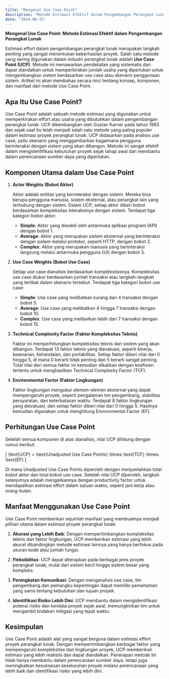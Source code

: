 ```yaml
---
title: "Mengenal Use Case Point"
description: "Metode Estimasi Efektif dalam Pengembangan Perangkat Lunak"
date: "2024-08-15"
---
```


**Mengenal Use Case Point: Metode Estimasi Efektif dalam Pengembangan Perangkat Lunak**

Estimasi effort dalam pengembangan perangkat lunak merupakan langkah penting yang sangat menentukan keberhasilan proyek. Salah satu metode yang sering digunakan dalam industri perangkat lunak adalah **Use Case Point (UCP)**. Metode ini menawarkan pendekatan yang sistematis dan dapat diandalkan untuk memperkirakan jumlah usaha yang diperlukan untuk mengembangkan sistem berdasarkan use case atau skenario penggunaan sistem. Artikel ini akan membahas secara rinci tentang konsep, komponen, dan manfaat dari metode Use Case Point.

## Apa Itu Use Case Point?

Use Case Point adalah sebuah metode estimasi yang digunakan untuk memperkirakan effort atau usaha yang dibutuhkan dalam pengembangan perangkat lunak. UCP dikembangkan oleh Gustav Karner pada tahun 1993 dan sejak saat itu telah menjadi salah satu metode yang paling populer dalam estimasi proyek perangkat lunak. UCP didasarkan pada analisis use case, yaitu skenario yang menggambarkan bagaimana pengguna berinteraksi dengan sistem yang akan dibangun. Metode ini sangat efektif dalam mengidentifikasi kebutuhan proyek sejak tahap awal dan membantu dalam perencanaan sumber daya yang diperlukan.

## Komponen Utama dalam Use Case Point

1. **Actor Weights (Bobot Aktor)**
   
   Aktor adalah entitas yang berinteraksi dengan sistem. Mereka bisa berupa pengguna manusia, sistem eksternal, atau perangkat lain yang terhubung dengan sistem. Dalam UCP, setiap aktor diberi bobot berdasarkan kompleksitas interaksinya dengan sistem. Terdapat tiga kategori bobot aktor:
   
   - **Simple**: Aktor yang diwakili oleh antarmuka aplikasi program (API) dengan bobot 1.
   - **Average**: Aktor yang merupakan sistem eksternal yang berinteraksi dengan sistem melalui protokol, seperti HTTP, dengan bobot 2.
   - **Complex**: Aktor yang merupakan manusia yang berinteraksi langsung melalui antarmuka pengguna (UI) dengan bobot 3.

2. **Use Case Weights (Bobot Use Case)**

   Setiap use case dianalisis berdasarkan kompleksitasnya. Kompleksitas use case diukur berdasarkan jumlah transaksi atau langkah-langkah yang terlibat dalam skenario tersebut. Terdapat tiga kategori bobot use case:

   - **Simple**: Use case yang melibatkan kurang dari 4 transaksi dengan bobot 5.
   - **Average**: Use case yang melibatkan 4 hingga 7 transaksi dengan bobot 10.
   - **Complex**: Use case yang melibatkan lebih dari 7 transaksi dengan bobot 15.

3. **Technical Complexity Factor (Faktor Kompleksitas Teknis)**

   Faktor ini memperhitungkan kompleksitas teknis dari sistem yang akan dibangun. Terdapat 13 faktor teknis yang dievaluasi, seperti kinerja, keamanan, kehandalan, dan portabilitas. Setiap faktor diberi nilai dari 0 hingga 5, di mana 0 berarti tidak penting dan 5 berarti sangat penting. Total nilai dari semua faktor ini kemudian dikalikan dengan koefisien tertentu untuk menghasilkan Technical Complexity Factor (TCF).

4. **Environmental Factor (Faktor Lingkungan)**

   Faktor lingkungan mengukur elemen-elemen eksternal yang dapat mempengaruhi proyek, seperti pengalaman tim pengembang, stabilitas persyaratan, dan keterbatasan waktu. Terdapat 8 faktor lingkungan yang dievaluasi, dan setiap faktor diberi nilai dari 0 hingga 5. Hasilnya kemudian digunakan untuk menghitung Environmental Factor (EF).

## Perhitungan Use Case Point

Setelah semua komponen di atas dianalisis, nilai UCP dihitung dengan rumus berikut:

\[ \text{UCP} = \text{Unadjusted Use Case Points} \times \text{TCF} \times \text{EF} \]

Di mana Unadjusted Use Case Points diperoleh dengan menjumlahkan total bobot aktor dan total bobot use case. Setelah nilai UCP diperoleh, langkah selanjutnya adalah mengalikannya dengan productivity factor untuk mendapatkan estimasi effort dalam satuan waktu, seperti jam kerja atau orang-bulan.

## Manfaat Menggunakan Use Case Point

Use Case Point memberikan sejumlah manfaat yang membuatnya menjadi pilihan utama dalam estimasi proyek perangkat lunak:

1. **Akurasi yang Lebih Baik**: Dengan mempertimbangkan kompleksitas teknis dan faktor lingkungan, UCP memberikan estimasi yang lebih akurat dibandingkan metode estimasi lainnya yang hanya berfokus pada ukuran kode atau jumlah fungsi.

2. **Fleksibilitas**: UCP dapat diterapkan pada berbagai jenis proyek perangkat lunak, mulai dari sistem kecil hingga sistem besar yang kompleks.

3. **Peningkatan Komunikasi**: Dengan menganalisis use case, tim pengembang dan pemangku kepentingan dapat memiliki pemahaman yang sama tentang kebutuhan dan tujuan proyek.

4. **Identifikasi Risiko Lebih Dini**: UCP membantu dalam mengidentifikasi potensi risiko dan kendala proyek sejak awal, memungkinkan tim untuk mengambil tindakan mitigasi yang tepat waktu.

## Kesimpulan

Use Case Point adalah alat yang sangat berguna dalam estimasi effort proyek perangkat lunak. Dengan mempertimbangkan berbagai faktor yang mempengaruhi kompleksitas dan lingkungan proyek, UCP memberikan estimasi yang lebih realistis dan dapat diandalkan. Penerapan metode ini tidak hanya membantu dalam perencanaan sumber daya, tetapi juga meningkatkan kesuksesan keseluruhan proyek melalui perencanaan yang lebih baik dan identifikasi risiko yang lebih dini.